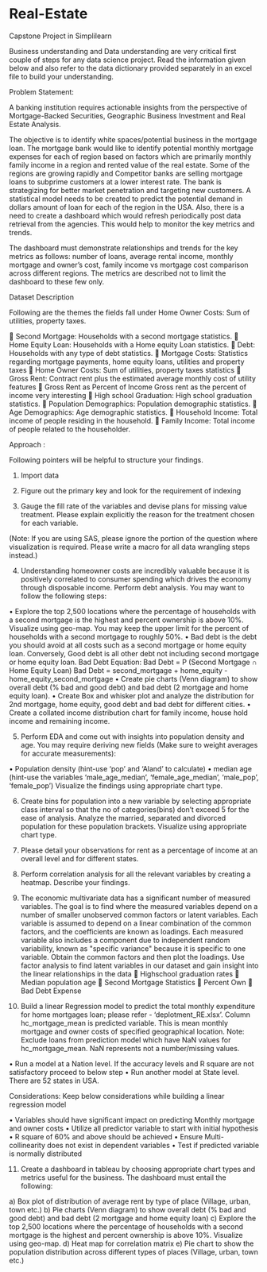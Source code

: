 # Real-Estate
Capstone Project in Simplilearn

Business understanding and Data understanding are very critical first couple of steps for any data science project. Read the information given below and also refer to the data dictionary provided separately in an excel file to build your understanding.

Problem Statement:

A banking institution requires actionable insights from the perspective of Mortgage-Backed Securities, Geographic Business Investment and Real Estate Analysis. 

The objective is to identify white spaces/potential business in the mortgage loan. The mortgage bank would like to identify potential monthly mortgage expenses for each of region based on factors which are primarily monthly family income in a region and rented value of the real estate. Some of the regions are growing rapidly and Competitor banks are selling mortgage loans to subprime customers at a lower interest rate. The bank is strategizing for better market penetration and targeting new customers. A statistical model needs to be created to predict the potential demand in dollars amount of loan for each of the region in the USA. Also, there is a need to create a dashboard which would refresh periodically post data retrieval from the agencies. This would help to monitor the key metrics and trends.

The dashboard must demonstrate relationships and trends for the key metrics as follows:  number of loans, average rental income, monthly mortgage and owner’s cost, family income vs mortgage cost comparison across different regions. The metrics are described not to limit the dashboard to these few only. 

Dataset Description

Following are the themes the fields fall under Home Owner Costs: Sum of utilities, property taxes.

	Second Mortgage: Households with a second mortgage statistics.
	Home Equity Loan: Households with a Home equity Loan statistics.
	Debt: Households with any type of debt statistics.
	Mortgage Costs: Statistics regarding mortgage payments, home equity loans, utilities and property taxes
	Home Owner Costs: Sum of utilities, property taxes statistics
	Gross Rent: Contract rent plus the estimated average monthly cost of utility features
	Gross Rent as Percent of Income Gross rent as the percent of income very interesting
	High school Graduation: High school graduation statistics.
	Population Demographics: Population demographic statistics.
	Age Demographics: Age demographic statistics.
	Household Income: Total income of people residing in the household.
	Family Income: Total income of people related to the householder.





Approach :

Following pointers will be helpful to structure your findings.   

1.	Import data 

2.	Figure out the primary key and look for the requirement of indexing

3.	Gauge the fill rate of the variables and devise plans for missing value treatment. Please explain explicitly the reason for the treatment chosen for each variable. 

(Note: If you are using SAS, please ignore the portion of the question where visualization is required. Please write a macro for all data wrangling steps instead.)

4.	Understanding homeowner costs are incredibly valuable because it is positively correlated to consumer spending which drives the economy through disposable income. Perform debt analysis. You may want to follow the following steps:

•	Explore the top 2,500 locations where the percentage of households with a second mortgage is the highest and percent ownership is above 10%. Visualize using geo-map. You may keep the upper limit for the percent of households with a second mortgage to roughly 50%.
•	Bad debt is the debt you should avoid at all costs such as a second mortgage or home equity loan. Conversely, Good debt is all other debt not including second mortgage or home equity loan.
Bad Debt Equation:
Bad Debt = P (Second Mortgage ∩ Home Equity Loan)
Bad Debt = second_mortgage + home_equity - home_equity_second_mortgage 
•	Create pie charts (Venn diagram) to show overall debt (% bad and good debt) and bad debt (2 mortgage and home equity loan).
•	Create Box and whisker plot and analyze the distribution for 2nd mortgage, home equity, good debt and bad debt for different cities. 
•	Create a collated income distribution chart for family income, house hold income and remaining income. 

5.	Perform EDA and come out with insights into population density and age. You may require deriving new fields (Make sure to weight averages for accurate measurements): 

•	Population density (hint-use ‘pop’ and ‘Aland’ to calculate)
•	median age (hint-use the variables ‘male_age_median’, ‘female_age_median’, ‘male_pop’, ‘female_pop’)
Visualize the findings using appropriate chart type.

6.	Create bins for population into a new variable by selecting appropriate class interval so that the no of categories(bins) don’t exceed 5 for the ease of analysis. Analyze the married, separated and divorced population for these population brackets. Visualize using appropriate chart type.

7.	Please detail your observations for rent as a percentage of income at an overall level and for different states.

8.	Perform correlation analysis for all the relevant variables by creating a heatmap. Describe your findings. 

9.	The economic multivariate data has a significant number of measured variables. The goal is to find where the measured variables depend on a number of smaller unobserved common factors or latent variables. Each variable is assumed to depend on a linear combination of the common factors, and the coefficients are known as loadings. Each measured variable also includes a component due to independent random variability, known as "specific variance" because it is specific to one variable. Obtain the common factors and then plot the loadings. Use factor analysis to find latent variables in our dataset and gain insight into the linear relationships in the data
	Highschool graduation rates
	Median population age
	Second Mortgage Statistics
	Percent Own
	Bad Debt Expense

10.	Build a linear Regression model to predict the total monthly expenditure for home mortgages loan; please refer - ‘deplotment_RE.xlsx’. 
Column hc_mortgage_mean is predicted variable. This is mean monthly mortgage and owner costs of specified geographical location.
Note: Exclude loans from prediction model which have NaN values for hc_mortgage_mean. NaN represents not a number/missing values.

•	Run a model at a Nation level. If the accuracy levels and R square are not satisfactory proceed to below step
•	Run another model at State level. There are 52 states in USA.

Considerations: Keep below considerations while building a linear regression model

•	Variables should have significant impact on predicting Monthly mortgage and owner costs
•	Utilize all predictor variable to start with initial hypothesis
•	R square of 60% and above should be achieved
•	Ensure Multi-collinearity does not exist in dependent variables
•	Test if predicted variable is normally distributed

11.	Create a dashboard in tableau by choosing appropriate chart types and metrics useful for the business. The dashboard must entail the following:

a)	Box plot of distribution of average rent by type of place (Village, urban, town etc.)
b)	Pie charts (Venn diagram) to show overall debt (% bad and good debt) and bad debt (2 mortgage and home equity loan)
c)	Explore the top 2,500 locations where the percentage of households with a second mortgage is the highest and percent ownership is above 10%. Visualize using geo-map.
d)	Heat map for correlation matrix
e)	Pie chart to show the population distribution across different types of places (Village, urban, town etc.)





